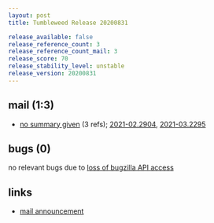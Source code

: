 ```yaml
---
layout: post
title: Tumbleweed Release 20200831

release_available: false
release_reference_count: 3
release_reference_count_mail: 3
release_score: 70
release_stability_level: unstable
release_version: 20200831
---
```


## mail (1:3)

- [no summary given](https://github.com/boombatower/tumbleweed-review/issues/10) (3 refs); [2021-02.2904](https://github.com/boombatower/tumbleweed-review/issues/10), [2021-03.2295](https://github.com/boombatower/tumbleweed-review/issues/10)

## bugs (0)

<!--more-->

no relevant bugs due to [loss of bugzilla API access](https://bugzilla.opensuse.org/show_bug.cgi?id=1157722)



## links

- [mail announcement](https://github.com/boombatower/tumbleweed-review/issues/10)
